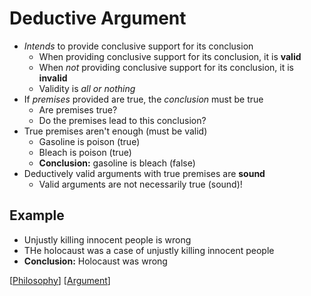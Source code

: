 # Deductive Argument

- _Intends_ to provide conclusive support for its conclusion
  - When providing conclusive support for its conclusion, it is **valid**
  - When _not_ providing conclusive support for its conclusion, it is **invalid**
  - Validity is _all or nothing_
- If _premises_ provided are true, the _conclusion_ must be true
  - Are premises true?
  - Do the premises lead to this conclusion?
- True premises aren't enough (must be valid)
  - Gasoline is poison (true)
  - Bleach is poison (true)
  - **Conclusion:** gasoline is bleach (false)
- Deductively valid arguments with true premises are **sound**
  - Valid arguments are not necessarily true (sound)!

## Example

- Unjustly killing innocent people is wrong
- THe holocaust was a case of unjustly killing innocent people
- **Conclusion:** Holocaust was wrong

[[Philosophy]] [[Argument]]

[//begin]: # "Autogenerated link references for markdown compatibility"
[philosophy]: philosophy "Philosophy"
[argument]: argument "Arguments"
[//end]: # "Autogenerated link references"